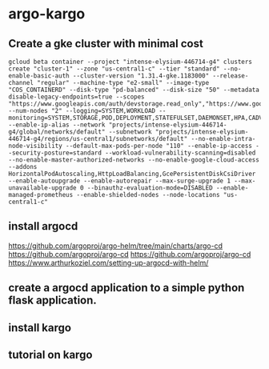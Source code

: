 # argo-kargo
## Create a gke cluster with minimal cost
```
gcloud beta container --project "intense-elysium-446714-g4" clusters create "cluster-1" --zone "us-central1-c" --tier "standard" --no-enable-basic-auth --cluster-version "1.31.4-gke.1183000" --release-channel "regular" --machine-type "e2-small" --image-type "COS_CONTAINERD" --disk-type "pd-balanced" --disk-size "50" --metadata disable-legacy-endpoints=true --scopes "https://www.googleapis.com/auth/devstorage.read_only","https://www.googleapis.com/auth/logging.write","https://www.googleapis.com/auth/monitoring","https://www.googleapis.com/auth/servicecontrol","https://www.googleapis.com/auth/service.management.readonly","https://www.googleapis.com/auth/trace.append" --num-nodes "2" --logging=SYSTEM,WORKLOAD --monitoring=SYSTEM,STORAGE,POD,DEPLOYMENT,STATEFULSET,DAEMONSET,HPA,CADVISOR,KUBELET --enable-ip-alias --network "projects/intense-elysium-446714-g4/global/networks/default" --subnetwork "projects/intense-elysium-446714-g4/regions/us-central1/subnetworks/default" --no-enable-intra-node-visibility --default-max-pods-per-node "110" --enable-ip-access --security-posture=standard --workload-vulnerability-scanning=disabled --no-enable-master-authorized-networks --no-enable-google-cloud-access --addons HorizontalPodAutoscaling,HttpLoadBalancing,GcePersistentDiskCsiDriver --enable-autoupgrade --enable-autorepair --max-surge-upgrade 1 --max-unavailable-upgrade 0 --binauthz-evaluation-mode=DISABLED --enable-managed-prometheus --enable-shielded-nodes --node-locations "us-central1-c"
```

## install argocd
https://github.com/argoproj/argo-helm/tree/main/charts/argo-cd
https://github.com/argoproj/argo-cd
https://github.com/argoproj/argo-cd
https://www.arthurkoziel.com/setting-up-argocd-with-helm/

## create a argocd application to a simple python flask application.
## install kargo
## tutorial on kargo

